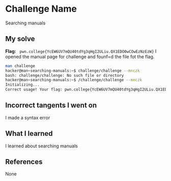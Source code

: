 # Challenge Name
Searching manuals

## My solve
**Flag:** ` pwn.college{YcEW6UV7mQU40tdYg3qHgI2ULiu.QX1EDO0wCOwEzNzEzW}`
I opened the manual page for challenge and founf=d the file fot the flag.

```bash
man challenge
hacker@man~searching-manuals:~$ challenge/challenge --mnczk
bash: challenge/challenge: No such file or directory
hacker@man~searching-manuals:~$ /challenge/challenge --mnczk
Initializing...
Correct usage! Your flag: pwn.college{YcEW6UV7mQU40tdYg3qHgI2ULiu.QX1EDO0wCOwEzNzEzW}
```
## Incorrect tangents I went on
I made a syntax error

## What I learned
I learned about searching manuals

## References 
None
